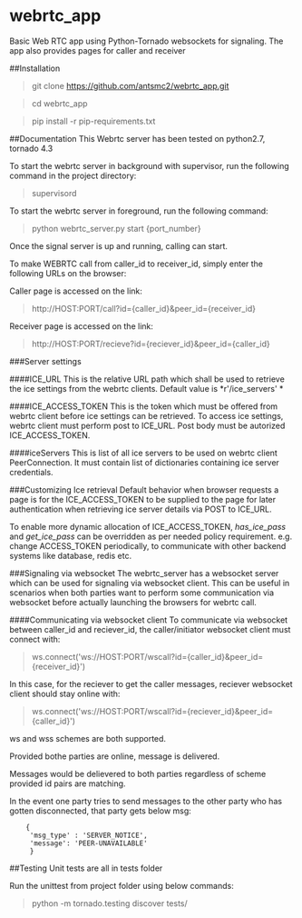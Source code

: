 # webrtc_app
Basic Web RTC app using Python-Tornado websockets for signaling.
The app also provides pages for caller and receiver

##Installation
>git clone https://github.com/antsmc2/webrtc_app.git

>cd webrtc_app

>pip install -r pip-requirements.txt

##Documentation
This Webrtc server has been tested on python2.7, tornado 4.3

To start the webrtc server in background with supervisor, run the following command in the project directory:

>supervisord

To start the webrtc server in foreground, run the following command:

>python webrtc_server.py start {port_number}


Once the signal server is up and running, calling can start.

To make WEBRTC call from caller_id to receiver_id, simply enter the following URLs on the browser:

Caller page is accessed on the link:

 >http://HOST:PORT/call?id={caller_id}&peer_id={receiver_id}

Receiver page is accessed on the link:

 >http://HOST:PORT/recieve?id={reciever_id}&peer_id={caller_id}


###Server settings

####ICE_URL
This is the relative URL path which shall be used to retrieve the ice settings from the webrtc clients. Default value is *r'/ice_servers' *

####ICE_ACCESS_TOKEN
This is the token which must be offered from webrtc client before ice settings can be retrieved. To access ice settings, webrtc client must perform post to ICE_URL. Post body must be autorized ICE_ACCESS_TOKEN. 

####iceServers
This is list of all ice servers to be used on webrtc client PeerConnection. It must contain list of dictionaries containing ice server credentials.

###Customizing Ice retrieval
Default behavior when browser requests a page is for the ICE_ACCESS_TOKEN to be supplied to the page for later authentication when retrieving ice server details via POST to ICE_URL.

To enable more dynamic allocation of ICE_ACCESS_TOKEN, *has_ice_pass* and *get_ice_pass* can be overridden as per needed policy requirement. e.g. change ACCESS_TOKEN periodically, to communicate with other backend systems like database, redis etc. 

###Signaling via websocket
The webrtc_server has a websocket server which can be used for signaling via websocket client. This can be useful in scenarios when both parties want to perform some communication via websocket before actually launching the browsers for webrtc call.

####Communicating via websocket client
To communicate via websocket between caller_id and reciever_id, the caller/initiator websocket client must connect with:

>ws.connect('ws://HOST:PORT/wscall?id={caller_id}&peer_id={receiver_id}')

In this case, for the reciever to get the caller messages, reciever websocket client should stay online with:

>ws.connect('ws://HOST:PORT/wscall?id={reciever_id}&peer_id={caller_id}')

ws and wss schemes are both supported.  

Provided bothe parties are online, message is delivered.

Messages would be delievered to both parties regardless of scheme provided id pairs are matching.

In the event one party tries to send messages to the other party who has gotten disconnected, that party gets below msg: 
```
    {
     'msg_type' : 'SERVER_NOTICE',
     'message': 'PEER-UNAVAILABLE'
     }
```


##Testing
Unit tests are all in tests folder

Run the unittest from project folder using below commands:

>python -m tornado.testing discover tests/


